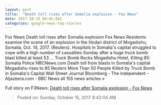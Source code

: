 ```yaml
---
layout: post
title:  "Death toll rises after Somalia explosion - Fox News"
date: 2017-10-15 08:42:04Z
categories: google-news-top-stories
---
```


Fox News Death toll rises after Somalia explosion Fox News Residents examine the scene of an explosion in the Hodan district of Mogadishu, Somalia, Oct. 14, 2017. (Reuters). Hospitals in Somalia's capital struggled to cope with a high number of casualties Sunday after a huge truck bomb blast killed at least 53 ... Truck Bomb Rocks Mogadishu Hotel, Killing 85: Somalia Police NBCNews.com Death toll from blasts in Somalia's capital Mogadishu rises to 85 Reuters More Than 50 People Killed by Truck Bomb in Somalia's Capital Wall Street Journal Bloomberg - The Independent - Aljazeera.com - BBC News all 155 news articles »


Full story on F3News: [Death toll rises after Somalia explosion - Fox News](http://www.f3nws.com/n/BJWYTE)

> Posted on: Sunday, October 15, 2017 8:42:04 AM
